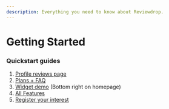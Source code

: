 ```yaml
---
description: Everything you need to know about Reviewdrop.
---
```


# Getting Started

### Quickstart guides

1. [Profile reviews page](https://reviewdrop.io/review/scott)
2. [Plans + FAQ](http://reviewdrop.io/plans)
3. [Widget demo](http://reviewdrop.io) \(Bottom right on homepage\)
4. [All Features](what-is-reviewdrop/features.md)
5. [Register your interest](https://reviewdrop.io/plans)

